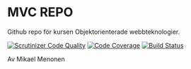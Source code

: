 MVC REPO
========

Github repo för kursen Objektorienterade webbteknologier.

[![Scrutinizer Code Quality](https://scrutinizer-ci.com/g/mikael-bth/mvc/badges/quality-score.png?b=main)](https://scrutinizer-ci.com/g/mikael-bth/mvc/?branch=main) [![Code Coverage](https://scrutinizer-ci.com/g/mikael-bth/mvc/badges/coverage.png?b=main)](https://scrutinizer-ci.com/g/mikael-bth/mvc/?branch=main) [![Build Status](https://scrutinizer-ci.com/g/mikael-bth/mvc/badges/build.png?b=main)](https://scrutinizer-ci.com/g/mikael-bth/mvc/build-status/main)


Av Mikael Menonen